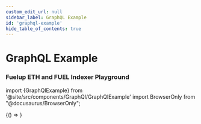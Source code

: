 ```yaml
---
custom_edit_url: null
sidebar_label: GraphQL Example
id: 'graphql-example'
hide_table_of_contents: true
---
```


# GraphQL Example

### Fuelup ETH and FUEL Indexer Playground

import {GraphQlExample} from '@site/src/components/GraphQl/GraphQlExample'
import BrowserOnly from "@docusaurus/BrowserOnly";

<BrowserOnly>
    {() => <GraphQlExample/>}
    
</BrowserOnly>